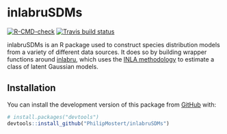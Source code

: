 # inlabruSDMs

<!-- badges: start -->
[![R-CMD-check](https://github.com/PhilipMostert/inlabruSDMs/workflows/R-CMD-check/badge.svg)](https://github.com/PhilipMostert/inlabruSDMs/actions)
[![Travis build status](https://travis-ci.com/PhilipMostert/inlabruSDMs.svg?branch=ChangingToR6)](https://travis-ci.com/PhilipMostert/inlabruSDMs)
<!-- badges: end -->

inlabruSDMs is an R package used to construct species distribution models from a variety of different data sources. It does so by building wrapper functions around [inlabru](https://besjournals.onlinelibrary.wiley.com/doi/abs/10.1111/2041-210X.13168), which uses the [INLA methodology](https://rss.onlinelibrary.wiley.com/doi/abs/10.1111/j.1467-9868.2008.00700.x) to estimate a class of latent Gaussian models.

## Installation

You can install the development version of this package from
[GitHub](https://github.com/) with:

``` r
# install.packages("devtools")
devtools::install_github("PhilipMostert/inlabruSDMs")
